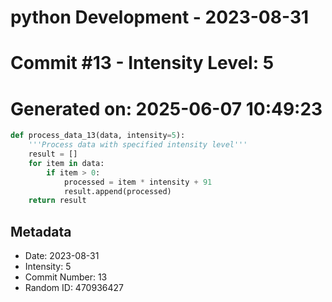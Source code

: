 ﻿# python Development - 2023-08-31
# Commit #13 - Intensity Level: 5
# Generated on: 2025-06-07 10:49:23
```python
def process_data_13(data, intensity=5):
    '''Process data with specified intensity level'''
    result = []
    for item in data:
        if item > 0:
            processed = item * intensity + 91
            result.append(processed)
    return result
```
## Metadata
- Date: 2023-08-31
- Intensity: 5
- Commit Number: 13
- Random ID: 470936427
